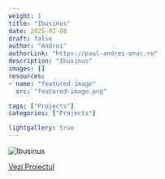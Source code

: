 ```yaml
---
weight: 1
title: "Ibusinus"
date: 2025-02-08
draft: false
author: "Andrei"
authorLink: "https://paul-andrei-onac.ro"
description: "Ibusinus"
images: []
resources:
- name: "featured-image"
  src: "featured-image.png"

tags: ["Projects"]
categories: ["Projects"]

lightgallery: true
---
```


![Ibusinus](/image.jpg)

[Vezi Proiectul](https://www.ibusinus.ro/)
